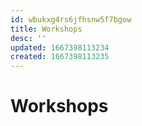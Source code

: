 ```yaml
---
id: wbukxg4rs6jfhsnw5f7bgow
title: Workshops
desc: ''
updated: 1667398113234
created: 1667398113235
---
```

# Workshops
